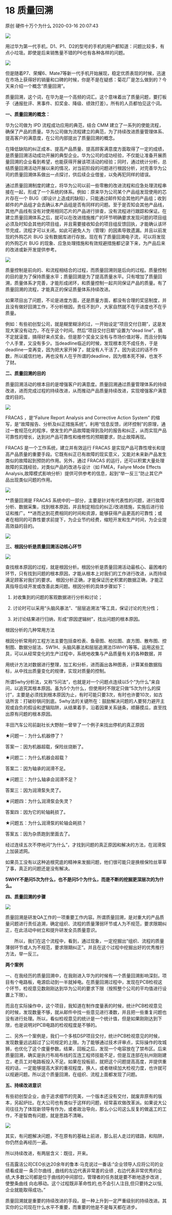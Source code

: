 18 质量回溯
====================

原创 硬件十万个为什么 2020-03-16 20:07:43

![](http://p3.pstatp.com/large/pgc-image/8d2693ecd89a4500a15695e4deef037a)

用过华为第一代手机，D1、P1、D2的型号的手机的用户都知道：问题比较多，有点小垃圾。即使是后来销售量不错的P6也有各种各样的问题。

![](http://p3.pstatp.com/large/pgc-image/36f9fbd938384f0aa3a5e3f63f11f420)

但是随着P7、荣耀6、Mate7等新一代手机开始展现，稳定优质表现的时候，迅速在市场上获得好的销量和口碑的时候，你是不是在疑惑：菊花厂是怎么做到的？今天来介绍一个概念“质量回溯”。

质量回溯，这个词，在华为是一个高频的词汇。这个意味着出了质量问题，要打板子（通报批评、黑事件、扣奖金、降级、绩效打差）。所有的人员都怕见这个词。

**一、质量回溯的概念：**

华为公司做为 IPD 流程成功应用的典范，结合 CMM 建立了一系列的使能流程，确保了产品的质量。华为公司做为流程建立的典范，为了持续改进质量管理体系、提高客户的满意度，在公司内部提出了质量回溯的概念。

在降低缺陷的纠正成本、提高产品质量、提高顾客满意度方面取得了一定的成绩，是质量回溯活动成功开展的典型企业。华为公司的成功经验，不仅能让准备开展质量回溯的企业看到希望，也能获得开展该项活动的经验；同时，通过统计分析，总结质量回溯活动开展以来的情况，对当前阶段的问题进行根因分析，对完善华为公司的质量回溯体系做出一点探讨，供后续企业借鉴，以免再犯同样的错误。

通过质量回溯制度的建立，将华为公司以前一些零散的改进流程和应急处理流程串接在一起，形成了一个系统的体系。例如：原来华为公司某个产品组发现使用的芯片存在一个 BUG（即设计上造成的缺陷），只能通过邮件知会其他的产品组；收到邮件的产品组才会去确认本产品组是否有同样的问题。至于是否知会其他产品线，其他产品线有没有对使用相同芯片的产品进行排查，没有流程进行跟踪和保证。在建立质量回溯体系之后，就可以在改进措施推广的环节明确要求发现问题的项目组必须及时知会其他的项目组，并且需要接收知会的项目组反馈回执，才能确认该环节完成，流程才可以关闭。如此可避免人为（管理）的因素导致遗漏。并且以前发现的外购芯片 BUG 没有数据库进行存放。现在有了质量回溯电子流，可以将发现的外购芯片 BUG 的现象、应急处理措施和有效规避措施都记录下来，为产品后来的改进或新开发提供参考。

![](http://p3.pstatp.com/large/pgc-image/7646b32157764501b1fe0c6fc61eabce)

质量控制是前向的、和流程相结合的过程，而质量回溯则是后向的过程。质量控制的目的是为了保持质量水平；质量回溯是为了提高质量水平。只有增加了质量回溯，质量体系才完善，才能形成闭环，和质量控制一起共同保证产品的质量。有了质量回溯的流程，才能真正的保证质量体系持续改进。

如果项目出了问题，不论是进度方面，还是质量方面，都没有合理的奖惩制度，并且没有做好回溯工作，不分析根因，责任不到户，大家自然就不在乎进度也不在乎质量。

例如：有些初创型公司，就是糊里糊涂的过，一开始设定“项目交付日期”，这是发现大家没有动力，不在乎这个时间。然后“项目交付日期”设置为“dead line”，搞不定就滚蛋，搞得好来点奖金。但是那个奖金又没有与市场价值对等，而且分到每个人手里，又没有多少。当deadline临近的时候，发现根本完不成任务，于是deadline一变再变，因为把大家开掉了，就没有人干活了。因为说过的话不作数，所以威信扫地，再也没有人在乎所谓的deadline，因为根本死不掉，也发不了财。

**二、质量回溯的目的**

质量回溯活动的根本目的是增强客户的满意度。质量回溯通过质量管理体系的持续改进，进而完成过程的持续改进，从而推动产品质量持续改进，实现增强客户满意度的目的。

![](http://p3.pstatp.com/large/pgc-image/3885a20d89f049e48573339dd9764576)

FRACAS ，是“Failure Report Analysis and Corrective Action System” 的缩写，是“故障报告、分析及纠正措施系统”。利用“信息反馈，闭环控制”的原理，通过一套规范化的程序，使发生的产品故障能得到及时的报告和纠正，从而实现产品可靠性的增长，达到对产品可靠性和维修性的预期要求，防止故障再现。

FRACAS 是一个工作系统，建立并有效运行 FRACAS 是实现产品可靠性增长和提高产品质量的重要手段。它既有纠正已有故障的现实意义，又能对未来新产品发生类似的故障起到预防的作用。另外，通过 FRACAS 的运行，还可以积累大量处理故障的实践经验，对类似产品的改进与设计（如 FMEA，Failyre Mode Effects Analysis,故障模式影响分析）提供可供参考的信息，起到“举一反三”防止其它产品出现类似问题的作用。

![](http://p1.pstatp.com/large/pgc-image/101b29179ae143128d835e22828b25a4)

**质量回溯是 FRACAS 系统中的一部分，主要是针对有代表性的问题，进行故障分析、数据采集，找到根本原因，并且制定相应的纠正/改进措施，实施后进行验证和推广。**进而达到花费相同的时间和资源，能够获得产品更高的可靠性；或者在相同的可靠性要求前提下，为企业节约经费，缩短开发和生产时间，为企业提高效益的目的。

![](http://p1.pstatp.com/large/pgc-image/63d747f74e134359b8c5b0f5b3c244c6)

**三、根因分析是质量回溯活动核心环节**

![](http://p9.pstatp.com/large/pgc-image/c3435ffd845146e99d062a7680184f6d)

查找根本原因的过程，就是根因分析。根因分析是质量回溯活动最核心、最困难的环节，只有找到问题的根本原因，才能从根本上对我们的工作进行改进，从而持续满足顾客对我们的要求。 根因分析正确，才能保证历史积累的数据正确，才能正真指导后续开发或改善此类问题。根因分析的具体步骤如下：

1) 对收集到的问题的客观数据进行分析和讨论；

2) 讨论时可以采用“头脑风暴法”、“层层追溯法”等工具，保证讨论的充分性；

3) 对讨论结果进行归纳，形成“原因逻辑树”，找出问题的根本原因。

根因分析的几种常用方法

根因分析常用的工程方法主要包括查检表、鱼骨图、柏拉图、直方图、散布图、控制图、数据分层法、5W1H、头脑风暴法和层层追溯法(5WHY)等等。运用这些工具，可以从经常变化的生产过程中，系统地收集与产品质量有关的各种数据，并

用统计方法对数据进行整理，加工和分析，进而画出各种图表，计算某些数据指标，从中找出质量变化的规律，实现对质量的控制。

所谓5why分析法，又称“5问法”，也就是对一个问题点连续以5个“为什么”来自问，以追究其根本原因。虽为5个为什么，但使用时不限定只做“5次为什么的探讨”，主要是必须找到根本原因为止，有时可能只要3次，有时也许要10次，如古话所言：打破砂锅问到底。5why法的关键所在：鼓励解决问题的人要努力避开主观或自负的假设和逻辑陷阱，从结果着手，沿着因果关系链条，顺藤摸瓜，直至找出原有问题的根本原因。

丰田汽车公司前副社长大野耐一曾举了一个例子来找出停机的真正原因

★问题一：为什么机器停了？

答案一：因为机器超载，保险丝烧断了。

★问题二：为什么机器会超载？

答案二：因为轴承的润滑不足。

★问题三：为什么轴承会润滑不足？

答案三：因为润滑泵失灵了。

★问题四：为什么润滑泵会失灵？

答案四：因为它的轮轴耗损了。

★问题五：为什么润滑泵的轮轴会耗损？

答案五：因为杂质跑到里面去了。

经过连续五次不停地问“为什么”，才找到问题的真正原因和解决的方法，在润滑泵上加装滤网。

如果员工没有以这种追根究底的精神来发掘问题，他们很可能只是换根保险丝草草了事，真正的问题还是没有解决。

**5WHY不是问5次为什么，也不是问5个为什么，而是不断的挖掘更深层次的为什么。**

**四、质量回溯的步骤**

![](http://p1.pstatp.com/large/pgc-image/bd4608a786874cc485613344eb96be03)

质量回溯是研发QA工作的一项重要工作内容。所谓质量回溯，是对重大的产品质量问题进行责任追溯，确定组织、流程的质量薄弱环节或人为不规范，要求限期纠正，在此活动中树立和提升研发全员质量意识。

　　所以，我们在这个流程中，看到，通过现象，一定挖掘出“组织、流程的质量薄弱环节或人为不规范，要求限期纠正”。并且在这个过程中挖掘出好的优秀推行方法，举一反三。

**两个案例**

一、在我经历的质量回溯中，在我刚进入华为的时候有一个质量回溯影响深刻，项目有个电路板，电源启动到一半就掉电。在质量回溯过程中，发现在PCB检视这个环节，检视意见数刚刚达到华为公司的要求下限（按照整个公司的平均值进行设置上下限）。

而且在实际操作中，这个项目，我知道在制作度量表的时候，统计PCB检视意见的时候，发现数量不够，就从邮件中找一些意见进行凑数，并且把一些重复问题也没有进行处理。所以，看似检视意见的统计是一个统计值，但是如果刚刚达到下限，也是说明对PCB电路的检视程度是不够的。

二、另外一个案例是，我们一个多核DSP项目交付，统计PCB检视意见的时候，发现数量远远超过了公司规定的上限。为了能够通过技术评审点，实际操作的攻城狮，也优化了这个度量参数。结果，回板之后，发现一个电容放在了禁布区。后来质量回溯，确实是执行布局布线的互连工程师技能不足，但是互连部在杭州刚刚建立，老员工对电路板投入不足。如果在投板前，就把这个问题提高高度，并提供重视的话，一定能够提高大家的重视程度，换人，或者继续加大检视力度，也许就可以规避问题。所以这个质量回溯，在组织、流程上面都发现了问题。

**五、持续改进意识**

有些初创型企业，由于追求细节的完美，一个版本还没有交付，就废弃原有的版本，另起炉灶。在大公司也有类似于这样的问题，经常喜欢做改革派。如果说大公司往往为了体现新领导有作为，或者政治导向，那么小公司这么反复的做返工的工作，不是智商有问题，就是思路不清晰。

![](http://p1.pstatp.com/large/pgc-image/9ee60f7df6d346b28a83fbcfdefa7989)

其实，有问题解决问题，不在原有的基础上前进，那么前人走过的错路，和陷阱，你仍然会再经历一遍。

所以持续改进，有两层含义：既往，开来。

任高露洁公司CEO长达20余年的鲁本·马克说过一番话:“企业领导人应将公司的业绩看成是一 条贝尔曲线 , 曲线的左边代表非常差的业绩 , 右边代表非常优秀的业绩,大多数公司都是位于曲线的中间部位，管理者的任务就是要不断地逐步改进 , 使整条曲线 向右移动。这个过程既非革命性的,也不会引人注目,但只要持之以恒,企业就能取得成功。”

质量回溯就是重要的持续改进的手段。是一种上升到一定严重级别的持续改进。其实你的公司现在什么水平不重要，而重要的他是不是每天都在进步。